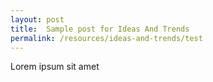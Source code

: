```yaml
---
layout: post
title:  Sample post for Ideas And Trends
permalink: /resources/ideas-and-trends/test
---
```

Lorem ipsum sit amet
